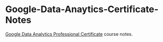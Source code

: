 # Google-Data-Anaytics-Certificate-Notes

[Google Data Analytics Professional Certificate](https://www.coursera.org/professional-certificates/google-data-analytics) course notes.
